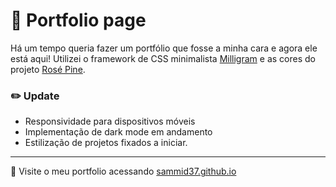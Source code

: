 # 🌷 Portfolio page 
Há um tempo queria fazer um portfólio que fosse a minha cara e agora ele está aqui!
Utilizei o framework de CSS minimalista [Milligram](https://milligram.io) e as cores do projeto [Rosé Pine](https://github.com/rose-pine).

### ✏️ Update
* Responsividade para dispositivos móveis
* Implementação de dark mode em andamento
* Estilização de projetos fixados a iniciar.

---

🌷 Visite o meu portfolio acessando [sammid37.github.io](https://sammid37.github.io)